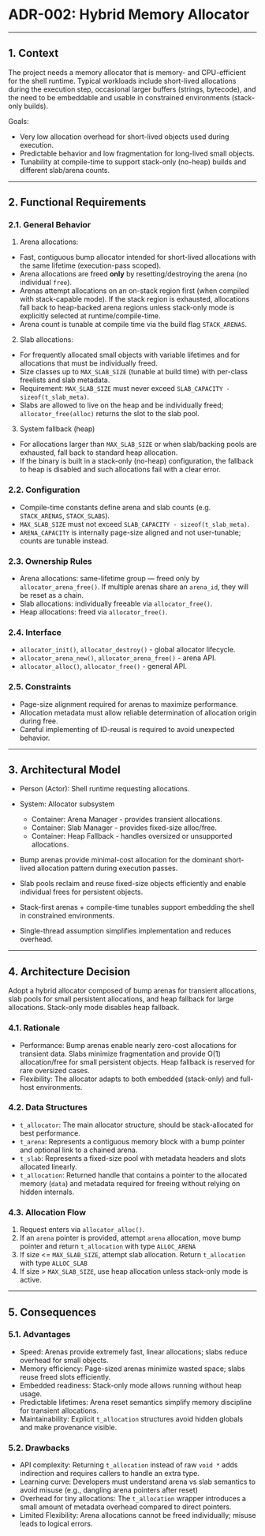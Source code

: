 # ADR-002: Hybrid Memory Allocator

-----

## 1. Context

The project needs a memory allocator that is memory- and CPU-efficient for the shell runtime. Typical workloads include
short-lived allocations during the execution step, occasional larger buffers (strings, bytecode), and the need to be
embeddable and usable in constrained environments (stack-only builds).

Goals:

- Very low allocation overhead for short-lived objects used during execution.
- Predictable behavior and low fragmentation for long-lived small objects.
- Tunability at compile-time to support stack-only (no-heap) builds and different slab/arena counts.

-----

## 2. Functional Requirements

### 2.1. General Behavior

1. Arena allocations:

  - Fast, contiguous bump allocator intended for short-lived allocations with the same lifetime (execution-pass scoped).
  - Arena allocations are freed **only** by resetting/destroying the arena (no individual `free`).
  - Arenas attempt allocations on an on-stack region first (when compiled with stack-capable mode). If the stack region
    is exhausted, allocations fall back to heap-backed arena regions unless stack-only mode is explicitly selected at
    runtime/compile-time.
  - Arena count is tunable at compile time via the build flag `STACK_ARENAS`.

2. Slab allocations:

  - For frequently allocated small objects with variable lifetimes and for allocations that must be individually freed.
  - Size classes up to `MAX_SLAB_SIZE` (tunable at build time) with per-class freelists and slab metadata.
  - Requirement: `MAX_SLAB_SIZE` must never exceed `SLAB_CAPACITY - sizeof(t_slab_meta)`.
  - Slabs are allowed to live on the heap and be individually freed; `allocator_free(alloc)` returns the slot to the
    slab pool.

3. System fallback (heap)

  - For allocations larger than `MAX_SLAB_SIZE` or when slab/backing pools are exhausted, fall back to standard heap
    allocation.
  - If the binary is built in a stack-only (no-heap) configuration, the fallback to heap is disabled and such
    allocations fail with a clear error.

### 2.2. Configuration

- Compile-time constants define arena and slab counts (e.g. `STACK_ARENAS`, `STACK_SLABS`).
- `MAX_SLAB_SIZE` must not exceed `SLAB_CAPACITY - sizeof(t_slab_meta)`.
- `ARENA_CAPACITY` is internally page-size aligned and not user-tunable; counts are tunable instead.

### 2.3. Ownership Rules

- Arena allocations: same-lifetime group — freed only by `allocator_arena_free()`. If multiple arenas share an
  `arena_id`, they will be reset as a chain.
- Slab allocations: individually freeable via `allocator_free()`.
- Heap allocations: freed via `allocator_free()`.

### 2.4. Interface

- `allocator_init()`, `allocator_destroy()` - global allocator lifecycle.
- `allocator_arena_new()`, `allocator_arena_free()` - arena API.
- `allocator_alloc()`, `allocator_free()` - general API.

### 2.5. Constraints

- Page-size alignment required for arenas to maximize performance.
- Allocation metadata must allow reliable determination of allocation origin during free.
- Careful implementing of ID-reusal is required to avoid unexpected behavior.

-----

## 3. Architectural Model

- Person (Actor): Shell runtime requesting allocations.
- System: Allocator subsystem
  - Container: Arena Manager - provides transient allocations.
  - Container: Slab Manager - provides fixed-size alloc/free.
  - Container: Heap Fallback - handles oversized or unsupported allocations.

- Bump arenas provide minimal-cost allocation for the dominant short-lived allocation pattern during execution passes.
- Slab pools reclaim and reuse fixed-size objects efficiently and enable individual frees for persistent objects.
- Stack-first arenas + compile-time tunables support embedding the shell in constrained environments.
- Single-thread assumption simplifies implementation and reduces overhead.

-----

## 4. Architecture Decision

Adopt a hybrid allocator composed of bump arenas for transient allocations, slab pools for small persistent allocations,
and heap fallback for large allocations. Stack-only mode disables heap fallback.

### 4.1. Rationale

- Performance: Bump arenas enable nearly zero-cost allocations for transient data. Slabs minimize fragmentation and
  provide O(1) allocation/free for small persistent objects. Heap fallback is reserved for rare oversized cases.
- Flexibility: The allocator adapts to both embedded (stack-only) and full-host environments.

### 4.2. Data Structures

- `t_allocator`: The main allocator structure, should be stack-allocated for best performance.
- `t_arena`: Represents a contiguous memory block with a bump pointer and optional link to a chained arena.
- `t_slab`: Represents a fixed-size pool with metadata headers and slots allocated linearly.
- `t_allocation`: Returned handle that contains a pointer to the allocated memory (`data`) and metadata required for
  freeing without relying on hidden internals.

### 4.3. Allocation Flow
1. Request enters via `allocator_alloc()`.
2. If an `arena` pointer is provided, attempt `arena` allocation, move bump pointer and return `t_allocation` with
  type `ALLOC_ARENA`
3. If size <= `MAX_SLAB_SIZE`, attempt slab allocation. Return `t_allocation` with type `ALLOC_SLAB`
4. If size > `MAX_SLAB_SIZE`, use heap allocation unless stack-only mode is active.

-----

## 5. Consequences

### 5.1. Advantages

- Speed: Arenas provide extremely fast, linear allocations; slabs reduce overhead for small objects.
- Memory efficiency: Page-sized arenas minimize wasted space; slabs reuse freed slots efficiently.
- Embedded readiness: Stack-only mode allows running without heap usage.
- Predictable lifetimes: Arena reset semantics simplify memory discipline for transient allocations.
- Maintainability: Explicit `t_allocation` structures avoid hidden globals and make provenance visible.

### 5.2. Drawbacks

- API complexity: Returning `t_allocation` instead of raw `void *` adds indirection and requires callers to handle an
  extra type.
- Learning curve: Developers must understand arena vs slab semantics to avoid misuse
  (e.g., dangling arena pointers after reset)
- Overhead for tiny allocations: The `t_allocation` wrapper introduces a small amount of metadata overhead compared to
  direct pointers.
- Limited Flexibility: Arena allocations cannot be freed individually; misuse leads to logical errors.
